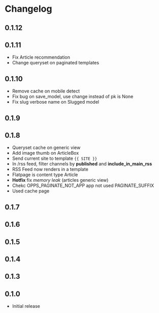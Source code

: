 # Changelog

## 0.1.12

## 0.1.11

* Fix Article recommendation
* Change queryset on paginated templates

## 0.1.10

* Remove cache on mobile detect
* Fix bug on save_model, use change instead of pk is None
* Fix slug verbose name on Slugged model

## 0.1.9

## 0.1.8

* Queryset cache on generic view
* Add image thumb on ArticleBox
* Send current site to template ``{{ SITE }}``
* In /rss feed, filter channels by **published** and **include_in_main_rss**
* RSS Feed now renders in a template
* Flatpage is content type Article
* **Hotfix** fix *memory leak* (articles generic view)
* Chekc OPPS_PAGINATE_NOT_APP app not used PAGINATE_SUFFIX
* Used cache page

## 0.1.7

## 0.1.6

## 0.1.5

## 0.1.4

## 0.1.3

## 0.1.0

* Initial release
